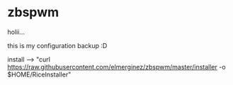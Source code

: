 # zbspwm
holii...

this is my configuration backup :D

install -->
"curl https://raw.githubusercontent.com/elmerginez/zbspwm/master/installer -o $HOME/RiceInstaller"

